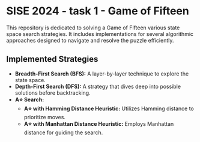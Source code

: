 # SISE 2024 - task 1 - Game of Fifteen

This repository is dedicated to solving a Game of Fifteen various state space search strategies. It includes implementations for several algorithmic approaches designed to navigate and resolve the puzzle efficiently.

## Implemented Strategies

- **Breadth-First Search (BFS):** A layer-by-layer technique to explore the state space.
- **Depth-First Search (DFS):** A strategy that dives deep into possible solutions before backtracking.
- **A⭐️ Search:**
  - **A⭐️ with Hamming Distance Heuristic:** Utilizes Hamming distance to prioritize moves.
  - **A⭐️ with Manhattan Distance Heuristic:** Employs Manhattan distance for guiding the search.
